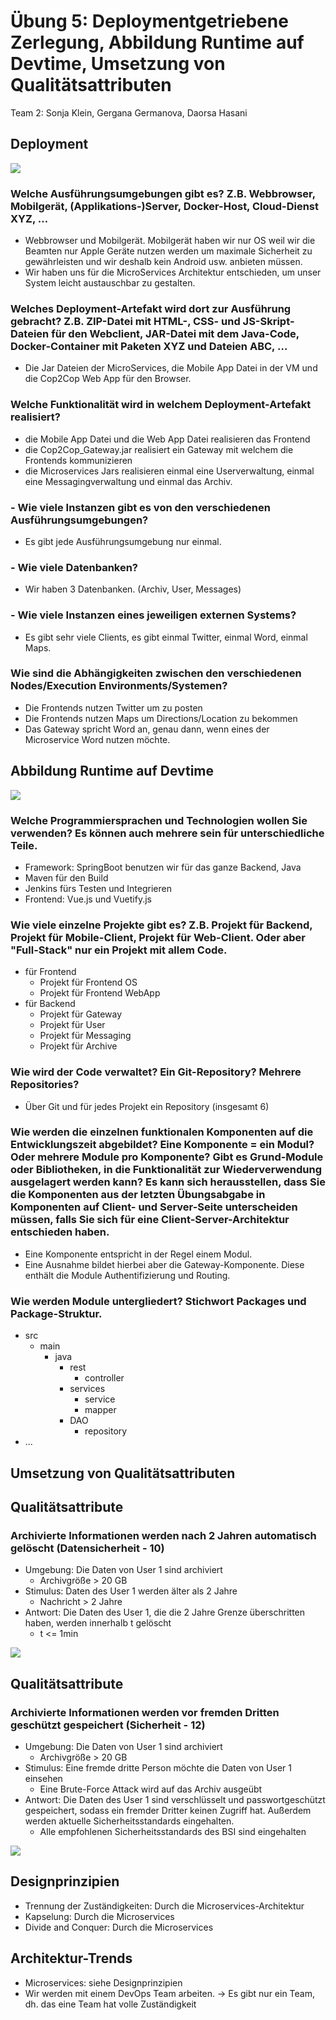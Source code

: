 # Übung 5: Deploymentgetriebene Zerlegung, Abbildung Runtime auf Devtime, Umsetzung von Qualitätsattributen

Team 2: Sonja Klein, Gergana Germanova, Daorsa Hasani

## Deployment

![](Deployment@Runtime.drawio.svg)

### Welche Ausführungsumgebungen gibt es? Z.B. Webbrowser, Mobilgerät, (Applikations‑)Server, Docker-Host, Cloud-Dienst XYZ, …
- Webbrowser und Mobilgerät. Mobilgerät haben wir nur OS weil wir die Beamten nur Apple Geräte nutzen werden um maximale Sicherheit zu gewährleisten und wir deshalb kein Android usw. anbieten müssen.
- Wir haben uns für die MicroServices Architektur entschieden, um unser System leicht austauschbar zu gestalten. 

### Welches Deployment-Artefakt wird dort zur Ausführung gebracht? Z.B. ZIP-Datei mit HTML-, CSS- und JS-Skript-Dateien für den Webclient, JAR-Datei mit dem Java-Code, Docker-Container mit Paketen XYZ und Dateien ABC, …
- Die Jar Dateien der MicroServices, die Mobile App Datei in der VM und die Cop2Cop Web App für den Browser.

### Welche Funktionalität wird in welchem Deployment-Artefakt realisiert?
- die Mobile App Datei und die Web App Datei realisieren das Frontend 
- die Cop2Cop_Gateway.jar realisiert ein Gateway mit welchem die Frontends kommunizieren
- die Microservices Jars realisieren einmal eine Userverwaltung, einmal eine Messagingverwaltung und einmal das Archiv. 

### - Wie viele Instanzen gibt es von den verschiedenen Ausführungsumgebungen? 
- Es gibt jede Ausführungsumgebung nur einmal.

### - Wie viele Datenbanken? 
- Wir haben 3 Datenbanken. (Archiv, User, Messages)

### - Wie viele Instanzen eines jeweiligen externen Systems? 
- Es gibt sehr viele Clients, es gibt einmal Twitter, einmal Word, einmal Maps.

### Wie sind die Abhängigkeiten zwischen den verschiedenen Nodes/Execution Environments/Systemen?
- Die Frontends nutzen Twitter um zu posten
- Die Frontends nutzen Maps um Directions/Location zu bekommen 
- Das Gateway spricht Word an, genau dann, wenn eines der Microservice Word nutzen möchte. 

## Abbildung Runtime auf Devtime

![](Funktionale_Zerlegung_Runtime.drawio.svg)

### Welche Programmiersprachen und Technologien wollen Sie verwenden? Es können auch mehrere sein für unterschiedliche Teile.
- Framework: SpringBoot benutzen wir für das ganze Backend, Java
- Maven für den Build
- Jenkins fürs Testen und Integrieren
- Frontend: Vue.js  und Vuetify.js

### Wie viele einzelne Projekte gibt es? Z.B. Projekt für Backend, Projekt für Mobile-Client, Projekt für Web-Client. Oder aber "Full-Stack" nur ein Projekt mit allem Code.
- für Frontend
  - Projekt für Frontend OS
  - Projekt für Frontend WebApp
- für Backend
  - Projekt für Gateway
  - Projekt für User
  - Projekt für Messaging
  - Projekt für Archive

### Wie wird der Code verwaltet? Ein Git-Repository? Mehrere Repositories?
- Über Git und für jedes Projekt ein Repository (insgesamt 6)

### Wie werden die einzelnen funktionalen Komponenten auf die Entwicklungszeit abgebildet? Eine Komponente = ein Modul? Oder mehrere Module pro Komponente? Gibt es Grund-Module oder Bibliotheken, in die Funktionalität zur Wiederverwendung ausgelagert werden kann? Es kann sich herausstellen, dass Sie die Komponenten aus der letzten Übungsabgabe in Komponenten auf Client- und Server-Seite unterscheiden müssen, falls Sie sich für eine Client-Server-Architektur entschieden haben.
- Eine Komponente entspricht in der Regel einem Modul. 
- Eine Ausnahme bildet hierbei aber die Gateway-Komponente. Diese enthält die Module Authentifizierung und Routing.

### Wie werden Module untergliedert? Stichwort Packages und Package-Struktur.
- src
  - main
    - java
      - rest
        - controller
      - services
        - service
        - mapper
      - DAO
        - repository
- ...

## Umsetzung von Qualitätsattributen

## Qualitätsattribute
### Archivierte Informationen werden nach 2 Jahren automatisch gelöscht (Datensicherheit - 10) 
- Umgebung: Die Daten von User 1 sind archiviert
  - Archivgröße > 20 GB 
- Stimulus: Daten des User 1 werden älter als 2 Jahre
  - Nachricht > 2 Jahre
- Antwort: Die Daten des User 1, die die 2 Jahre Grenze überschritten haben, werden innerhalb t gelöscht
  - t <= 1min

![](Archiv-Cron/Funktionale_Zerlegung_Runtime_Archiv_Cron.drawio.svg)


## Qualitätsattribute
### Archivierte Informationen werden vor fremden Dritten geschützt gespeichert (Sicherheit - 12) 
- Umgebung: Die Daten von User 1 sind archiviert
  - Archivgröße > 20 GB 
- Stimulus: Eine fremde dritte Person möchte die Daten von User 1 einsehen 
  - Eine Brute-Force Attack wird auf das Archiv ausgeübt
- Antwort: Die Daten des User 1 sind verschlüsselt und passwortgeschützt gespeichert, sodass ein fremder Dritter keinen Zugriff hat. Außerdem werden aktuelle Sicherheitsstandards eingehalten. 
  - Alle empfohlenen Sicherheitsstandards des BSI sind eingehalten

![](Archiv-Cron/Funktionale_Zerlegung_Runtime_Archiv_Sicher.drawio.svg)

  
## Designprinzipien
- Trennung der Zuständigkeiten: Durch die Microservices-Architektur 
- Kapselung: Durch die Microservices
- Divide and Conquer: Durch die Microservices

## Architektur-Trends
- Microservices: siehe Designprinzipien
- Wir werden mit einem DevOps Team arbeiten. → Es gibt nur ein Team, dh. das eine Team hat volle Zuständigkeit